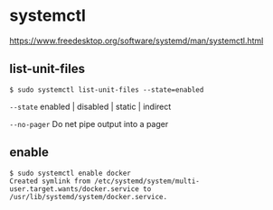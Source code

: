 # systemctl


https://www.freedesktop.org/software/systemd/man/systemctl.html


list-unit-files
--

```console
$ sudo systemctl list-unit-files --state=enabled
```

`--state` enabled | disabled | static | indirect


`--no-pager` Do net pipe output into a pager


enable
--

```console
$ sudo systemctl enable docker 
Created symlink from /etc/systemd/system/multi-user.target.wants/docker.service to /usr/lib/systemd/system/docker.service.
```
